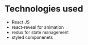 # Technologies used

- React JS
- react-reveal for animation
- redux for state management
- styled componenets
